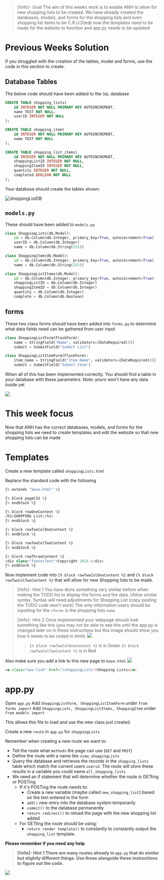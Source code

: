 >[!info]- Goal
>The aim of this weeks work is to enable ANH to allow for new shopping lists to be created. We have already created the databases, models, and forms for the shopping lists and even shopping list items to be C.R.U.D(ed) now the templates need to be made for the website to function and app.py needs to be updated



# Previous Weeks Solution

If you struggled with the creation of the tables, model and forms, use the code in this section to create.

## Database Tables

The below code should have been added to the `SQL` database

```sql
CREATE TABLE shopping_lists(  
    id INTEGER NOT NULL PRIMARY KEY AUTOINCREMENT,
    name TEXT NOT NULL,
    userID INTEGER NOT NULL
);

CREATE TABLE shopping_item(  
    id INTEGER NOT NULL PRIMARY KEY AUTOINCREMENT,
    name TEXT NOT NULL
);

CREATE TABLE shopping_list_items(  
    id INTEGER NOT NULL PRIMARY KEY AUTOINCREMENT,
    shoppingListID INTEGER NOT NULL,
    shoppingItemID INTEGER NOT NULL,
    quantity INTEGER NOT NULL,
    completed BOOLEAN NOT NULL
);
```

Your database should create the tables shown:

![shoppingListDB](/WebDev/_shared/Projects/ANH/images/shoppingListDB.png)



## `models.py`

These should have been added to `models.py` 

```python
class ShoppingLists(db.Model):
    id = db.Column(db.Integer, primary_key=True, autoincrement=True)
    userID = db.Column(db.Integer)
    name = db.Column(db.String(255))

class ShoppingItem(db.Model):
    id = db.Column(db.Integer, primary_key=True, autoincrement=True)
    name = db.Column(db.String(255))

class ShoppingListItems(db.Model):
    id = db.Column(db.Integer, primary_key=True, autoincrement=True)
    shoppingListID = db.Column(db.Integer)
    shoppingItemID = db.Column(db.Integer)
    quantity = db.Column(db.Integer)
    complete = db.Column(db.Boolean)

```

## forms

These two class forms should have been added into `forms.py` to determine what data fields need can be gathered from user input

```python
class ShoppingListForm(FlaskForm):
    name = StringField("Name", validators=[DataRequired()])
    submit = SubmitField("Submit List")

class ShoppingListItemForm(FlaskForm):
    item_name = StringField("Item Name", validators=[DataRequired()])
    submit = SubmitField("Submit Item")
```

When all of this has been implemented correctly. You should find a table in your database with these parameters. Note: yours won't have any data inside yet

![](WebDev/_shared/Projects/ANH/images/shoppingListDataTable.png)

# This week focus

Now that ANH has the correct databases, models, and forms for the shopping lists we need to create templates and edit the website so that new shopping lists can be made

# Templates

Create a new template called  `shoppingLists.html`

Replace the standard code with the following 

```python
{% extends "base.html" %}

{% block pageCSS %}
{% endblock %}

{% block rowOneContent %}
<h1>SHOPPING List</h1>
{% endblock %}

{% block rowTwoColOneContent %}
{% endblock %}

{% block rowTwoColTwoContent %}
{% endblock %}

{% block rowThreeContent %}
<div class="footerText">Copyright 2024.</div>
{% endblock %}
```

Now implement code into `{% block rowTwoColOneContent %}` and `{% block rowTwoColTwoContent %}` that will allow for new Shopping lists to be made.

>[!info]- Hint 1
>You have done something very similar before when making the TODO list to display the forms and the data. Utilise similar syntax. Syntax will need adjustments for Shopping List (copy pasting the TODO code won't work)
>The only information users should be inputting for the `<form>` is the shopping lists `name` 

>[!info]- Hint 2
>Once implemented your webpage should look something like this (you may not be able to see this until the app.py is changed later on in these instructions but this image should show you how it needs to be coded in html):
![](WebDev/_shared/Projects/ANH/images/shoppingListInputExample.png)
>>`{% block rowTwoColOneContent %}` is in Green
>`{% block rowTwoColTwoContent %}` is in Red

Also make sure you add a link to this new page to `base.html`
![](WebDev/_shared/Projects/ANH/images/shoppingListBaseUpdateExample.png)

``` html
<a class="nav-link" href="/shoppingLists">Shopping Lists</a>
``` 

# app.py

Open `app.py` 
Add `ShoppingListForm, ShoppingListItemForm` under `from forms import`
Add `ShoppingLists, ShoppingListItems, ShoppingItem` under `from models import`

This allows this file to load and use the new class just created.

Create a new `route` in `app.py` for `shoppingLists`

Remember when creating a new route we want to:
- Tell the route what `methods` the page can use (`GET` and `POST`)
- Define the route with a name like `view_shoppingLists`
- Query the database and retrieves the records in the `shopping_lists` table which match the current users `userid`. The route will store these results in a variable you could name `all_shopping_lists`
- We need an if statement that will determine whether the route is GETting or POSTing
	- If it's POSTing the route needs to:
		- Create a new variable (maybe called `new_shopping_list`) based on the text entered in the form
		- `add()` new entry into the database system temporarily
		- `commit()` to the database permanently
		- `return redirect()` to reload the page with the new shopping list added
	- For GETting the route should be using:
		- `return render template()` to constantly to constantly output the `shopping_list` template.

<strong>Please remember if you need any help 

>[!info]- Hint 1
>There are many routes already in `app.py` that do similar but slightly different things. Use those alongside these instructions to figure out the code.

![](WebDev/_shared/Projects/ANH/images/pin.png)